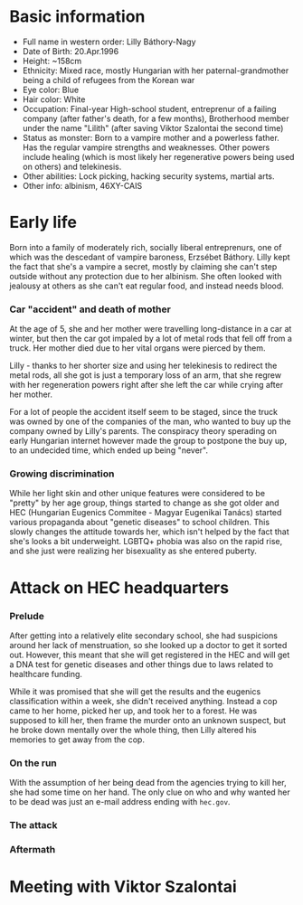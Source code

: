 # Basic information

* Full name in western order: Lilly Báthory-Nagy
* Date of Birth: 20.Apr.1996
* Height: ~158cm
* Ethnicity: Mixed race, mostly Hungarian with her paternal-grandmother being a child of refugees from the Korean war
* Eye color: Blue
* Hair color: White
* Occupation: Final-year High-school student, entreprenur of a failing company (after father's death, for a few months), 
Brotherhood member under the name "Lilith" (after saving Viktor Szalontai the second time)
* Status as monster: Born to a vampire mother and a powerless father. Has the regular vampire strengths and weaknesses. Other 
powers include healing (which is most likely her regenerative powers being used on others) and telekinesis.
* Other abilities: Lock picking, hacking security systems, martial arts.
* Other info: albinism, 46XY-CAIS

# Early life

Born into a family of moderately rich, socially liberal entreprenurs, one of which was the descedant of vampire baroness, 
Erzsébet Báthory. Lilly kept the fact that she's a vampire a secret, mostly by claiming she can't step outside without any 
protection due to her albinism. She often looked with jealousy at others as she can't eat regular food, and instead needs blood.

### Car "accident" and death of mother

At the age of 5, she and her mother were travelling long-distance in a car at winter, but then the car got impaled by a lot of 
metal rods that fell off from a truck. Her mother died due to her vital organs were pierced by them.

Lilly - thanks to her shorter size and using her telekinesis to redirect the metal rods, all she got is just a temporary loss of 
an arm, that she regrew with her regeneration powers right after she left the car while crying after her mother.

For a lot of people the accident itself seem to be staged, since the truck was owned by one of the companies of the man, who 
wanted to buy up the company owned by Lilly's parents. The conspiracy theory sperading on early Hungarian internet however made
the group to postpone the buy up, to an undecided time, which ended up being "never".

### Growing discrimination

While her light skin and other unique features were considered to be "pretty" by her age group, things started to change as she 
got older and HEC (Hungarian Eugenics Commitee - Magyar Eugenikai Tanács) started various propaganda about "genetic diseases" to
school children. This slowly changes the attitude towards her, which isn't helped by the fact that she's looks a bit 
underweight. LGBTQ+ phobia was also on the rapid rise, and she just were realizing her bisexuality as she entered puberty.

# Attack on HEC headquarters

### Prelude

After getting into a relatively elite secondary school, she had suspicions around her lack of menstruation, so she looked up a 
doctor to get it sorted out. However, this meant that she will get registered in the HEC and will get a DNA test for genetic 
diseases and other things due to laws related to healthcare funding.

While it was promised that she will get the results and the eugenics classification within a week, she didn't received anything.
Instead a cop came to her home, picked her up, and took her to a forest. He was supposed to kill her, then frame the murder onto an
unknown suspect, but he broke down mentally over the whole thing, then Lilly altered his memories to get away from the cop.

### On the run

With the assumption of her being dead from the agencies trying to kill her, she had some time on her hand. The only clue on who
and why wanted her to be dead was just an e-mail address ending with `hec.gov`.

### The attack

### Aftermath

# Meeting with Viktor Szalontai
